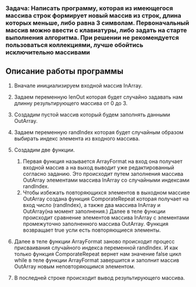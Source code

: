###  Задача: Написать программу, которая из имеющегося массива строк формирует новый массив из строк, длина которых меньше, либо равна 3 символам. Первоначальный массив можно ввести с клавиатуры, либо задать на старте выполнения алгоритма. При решении не рекомендуется пользоваться коллекциями, лучше обойтись исключительно массивами


## Описание работы программы
1. Вначале инициализируем входной массив InArray.
2. Задаем переменную lenOut которая будет случайно задавать нам длинну результирующего массива от 0 до 3.

3. Создадим пустой массив который будем заполнять данными OutArray.
4. Задаем переменную randIndex которая будет случайным образом выбирать индекс элемента из входного массива.
5. Создадим две функции.

    1. Первая функция называется ArrayFormat на вход она получает входной массив а на выход выводит уже редактированный согласно заданию. Это происходит путем заполнения массива OutArray элементами массива InArray со случайными индексами randIndex.
    2. Чтобы избежать повторяющихся элементов в выходном массиве OutArray
создана функция ComporateRepeat которая получает на вход число (randIndex), а также два массива InArray и OutArray(на момент заполнения.) Далее в теле функции происходит сравнение элементов массива InArray с элементами промежуточно заполненного массива OutArray. Функция возвращает true усли есть повторяющиеся элементы. 
6. Далее в теле функции ArrayFormat заново происходит процесс присваивания случайного индекса переменной randIndex. И как только функция ComporateRepeat вернет нам значение false цикл while в теле функции ArrayFormat завершится и заполнит массив OutArray новым неповторяющимся элементом.
7. В последней строке происходит вывод результирующего массива.
